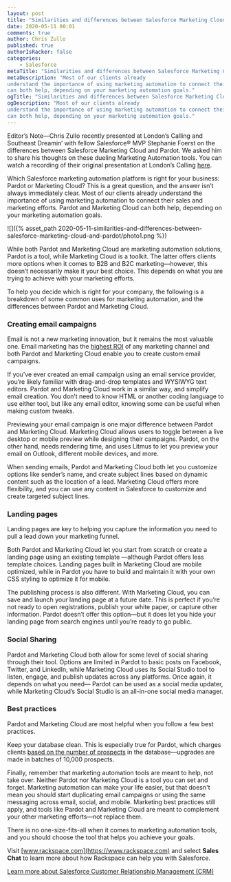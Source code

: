 ```yaml
---
layout: post
title: "Similarities and differences between Salesforce Marketing Cloud and Pardot"
date: 2020-05-11 00:01
comments: true
author: Chris Zullo
published: true
authorIsRacker: false
categories:
    - Salesforce
metaTitle: "Similarities and differences between Salesforce Marketing Cloud and Pardot"
metaDescription: "Most of our clients already
understand the importance of using marketing automation to connect their sales and marketing efforts. Pardot and Marketing Cloud
can both help, depending on your marketing automation goals."
ogTitle: "Similarities and differences between Salesforce Marketing Cloud and Pardot"
ogDescription: "Most of our clients already
understand the importance of using marketing automation to connect their sales and marketing efforts. Pardot and Marketing Cloud
can both help, depending on your marketing automation goals."
---
```


Editor’s Note&mdash;Chris Zullo recently presented at London’s Calling and Southeast Dreamin’ with fellow Salesforce&reg; MVP
Stephanie Foerst on the differences between Salesforce Marketing Cloud and Pardot. We asked him to share his
thoughts on these dueling Marketing Automation tools. You can watch a recording of their
original presentation at London’s Calling [here](https://www.youtube.com/watch?v=OFAUujdORkU&feature=youtu.be).

Which Salesforce marketing automation platform is right for your business:
Pardot or Marketing Cloud? This is a great question, and the answer isn’t always immediately clear. Most of our clients already
understand the importance of using marketing automation to connect their sales and marketing efforts. Pardot and Marketing Cloud
can both help, depending on your marketing automation goals.

<!-- more -->

![]({% asset_path 2020-05-11-similarities-and-differences-between-salesforce-marketing-cloud-and-pardot/photo1.png %})

While both Pardot and Marketing Cloud are marketing automation solutions, Pardot is a tool, while Marketing Cloud is a toolkit.
The latter offers clients more options when it comes to B2B and B2C marketing&mdash;however, this doesn’t necessarily make it your best choice.
This depends on what you are trying to achieve with your marketing efforts.

To help you decide which is right for your company, the following is a breakdown of some common uses for marketing automation,
and the differences between Pardot and Marketing Cloud.

### Creating email campaigns

Email is not a new marketing innovation, but it remains the most valuable one. Email marketing has the [highest ROI](https://www.campaignmonitor.com/resources/guides/email-marketing-new-rules/)
of any marketing channel and both Pardot and Marketing Cloud enable you to create custom email campaigns.

If you’ve ever created an email campaign using an email service provider, you’re likely familiar with drag-and-drop templates
and WYSIWYG text editors. Pardot and Marketing Cloud work in a similar way, and simplify email creation. You don’t need to know HTML or another
coding language to use either tool, but like any email editor, knowing some can be useful when making custom tweaks.

Previewing your email campaign is one major difference between Pardot and Marketing Cloud. Marketing Cloud allows users
to toggle between a live desktop or mobile preview while designing their campaigns. Pardot, on the other hand, needs rendering time, and uses
Litmus to let you preview your email on Outlook, different mobile devices, and more.

When sending emails, Pardot and Marketing Cloud both let you customize options like sender’s name, and create subject lines
based on dynamic content such as the location of a lead. Marketing Cloud offers more flexibility, and you can use any content
in Salesforce to customize and create targeted subject lines.

### Landing pages

Landing pages are key to helping you capture the information you need to pull a lead down your marketing funnel.

Both Pardot and Marketing Cloud let you start from scratch or create a landing page using
an existing template &mdash;although Pardot offers less template choices. Landing pages built in Marketing
Cloud are mobile optimized, while in Pardot you have to build and maintain it with your own CSS styling to optimize it for mobile.

The publishing process is also different. With Marketing Cloud, you can save and launch your landing page at a future date.
This is perfect if you’re not ready to open registrations, publish your white paper, or capture other information. Pardot doesn’t
offer this option&mdash;but it does let you hide your landing page from search engines until you’re ready to go public.

### Social Sharing

Pardot and Marketing Cloud both allow for some level of social sharing through their tool. Options are
limited in Pardot to basic posts on Facebook, Twitter, and LinkedIn, while Marketing Cloud uses its Social
Studio tool to listen, engage, and publish updates across any platforms. Once again, it depends on what you need&mdash;
Pardot can be used as a social media updater, while Marketing Cloud’s Social Studio is an all-in-one social media manager.

### Best practices

Pardot and Marketing Cloud are most helpful when you follow a few best practices.

Keep your database clean. This is especially true for Pardot,
which charges clients [based on the number of prospects](https://help.salesforce.com/articleView?id=pardot_admin_database_limit.htm&type=0)
in the database&mdash;upgrades are made in batches of 10,000 prospects.

Finally, remember that marketing automation tools are meant to help, not take over. Neither
Pardot nor Marketing Cloud is a tool you can set and forget. Marketing automation can make your life easier,
but that doesn't mean you should start duplicating email campaigns or using the same messaging across email, social,
and mobile. Marketing best practices still apply, and tools like Pardot and Marketing Cloud are meant to complement your other marketing efforts&mdash;not replace them.

There is no one-size-fits-all when it comes to marketing automation tools, and you should choose the tool that helps you achieve your goals.

Visit [www.rackspace.com](https://www.rackspace.com) and select **Sales Chat** to learn more about how Rackspace can help you with Salesforce.

<a class="cta teal" id="cta" href="https://www.rackspace.com/salesforce">Learn more about Salesforce Customer Relationship Management (CRM)</a>



